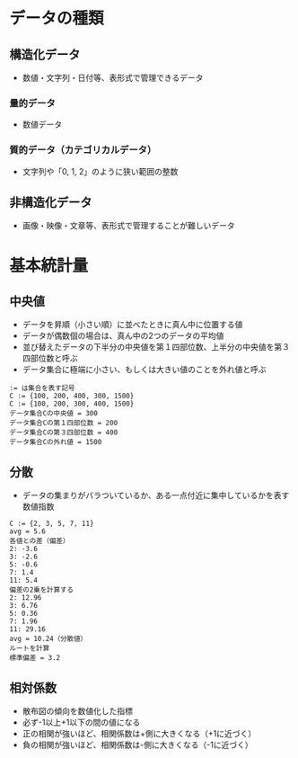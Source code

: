 # データの種類
## 構造化データ
- 数値・文字列・日付等、表形式で管理できるデータ
### 量的データ
- 数値データ
### 質的データ（カテゴリカルデータ）
- 文字列や「0, 1, 2」のように狭い範囲の整数
## 非構造化データ
- 画像・映像・文章等、表形式で管理することが難しいデータ

# 基本統計量
## 中央値
- データを昇順（小さい順）に並べたときに真ん中に位置する値
- データが偶数個の場合は、真ん中の2つのデータの平均値
- 並び替えたデータの下半分の中央値を第１四部位数、上半分の中央値を第３四部位数と呼ぶ
- データ集合に極端に小さい、もしくは大きい値のことを外れ値と呼ぶ
```
:= は集合を表す記号
C := {100, 200, 400, 300, 1500}
C := {100, 200, 300, 400, 1500}
データ集合Cの中央値 = 300
データ集合Cの第１四部位数 = 200
データ集合Cの第３四部位数 = 400
データ集合Cの外れ値 = 1500
```
## 分散
- データの集まりがバラついているか、ある一点付近に集中しているかを表す数値指数
```
C := {2, 3, 5, 7, 11}
avg = 5.6
各値との差（偏差）
2: -3.6
3: -2.6
5: -0.6
7: 1.4
11: 5.4
偏差の2乗を計算する
2: 12.96
3: 6.76
5: 0.36
7: 1.96
11: 29.16
avg = 10.24（分散値）
ルートを計算
標準偏差 = 3.2
```
## 相対係数
- 散布図の傾向を数値化した指標
- 必ず-1以上+1以下の間の値になる
- 正の相関が強いほど、相関係数は+側に大きくなる（+1に近づく）
- 負の相関が強いほど、相関係数は-側に大きくなる（-1に近づく）